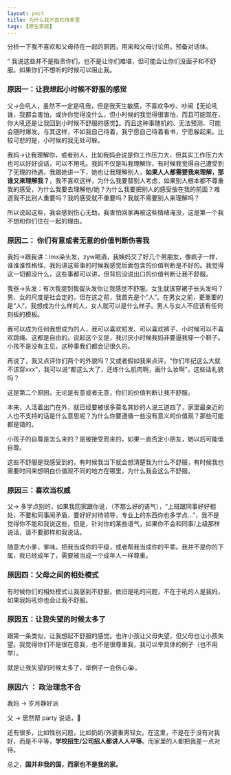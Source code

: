 ```yaml
---
layout: post
title: 为什么我不喜欢待家里
tags: [原生家庭]
---
```




分析一下我不喜欢和父母待在一起的原因，用来和父母讨论用。预备对话体。

“
我说这些并不是指责你们，也不是让你们难堪，但可能会让你们没面子和不舒服。如果你们不想听的时候可以阻止我。

### 原因一：让我想起小时候不舒服的感觉

父→会吼人，虽然不一定是吼我，但是我天生敏感，不喜欢争吵、吵闹【无论吼谁，我都会害怕，或许你觉得没什么，但小时候的我觉得很害怕，而且可能现在，你大吼还是让我回到小时候不舒服的感觉】。而且这种事随机的、无法预测、可能会随时爆发。与其这样，不如我自己待着，我宁愿自己待着看书，宁愿躲起来。比较可悲的是，小时候的我无处可躲。

我妈→让我理解你，或者别人，比如我妈会说是你工作压力大，但其实工作压力大也可以好好说话，可以不用吼。我妈不仅是叫我理解你，有时候我觉得自己遭受到了无理的待遇，我跟她讲一下，她也让我理解别人，**如果人人都需要我来理解，那谁又来理解我？**，我不喜欢这样，为什么我要替别人考虑，如果别人根本都不尊重我的感受，为什么我要去理解他/她？为什么我要把别人的感受放在我的前面？难道我不比别人重要吗？我的感受就不重要吗？我就不需要别人来理解吗？

所以说起这些，我会感到伤心无助，我害怕回家再被这些情绪淹没，这是第一个我不想和你们住在一起的理由。

### 原因二： 你们有意或者无意的价值判断伤害我

我妈→跟我讲：lmx染头发，zyw喝酒，我姨妈交了好几个男朋友，像疯子一样，谁谁谁性格怪，我妈讲这些事的时候我感觉后面包含的价值判断是不好的。我觉得这一切都没什么，这些事都可以讲，但背后没说出口的价值判断让我不舒服。

我爸→头发：有次我提到我留头发你让我感觉不舒服。女生就该穿裙子长头发吗？男、女的尺度是社会定的，但在这之前，我首先是个“人”。在男女之前，更重要的是“人”，我想成为什么样的人，女人就可以是什么样子。男人与女人不应该有任何刻板的模板。

我可以成为任何我想成为的人，我可以喜欢短发、可以喜欢裤子、小时候可以不喜欢跳绳、这都是自由的。说起这个又是，我讨厌小时候我妈非要逼我穿一个鞋子。小孩不是没有主见，这种事我们都会记很久的。

再说了，我又点评你们两个的外貌吗？又或者假如我来点评，“你们年纪这么大就不该穿xxx”，我可以说“都这么大了，还练什么肌肉啊，画什么妆啊”，这些话礼貌吗？


这是第二个原因，无论是有意或者无意，你们的价值判断让我不舒服。

本来，人活着出门在外，就已经要被很多莫名其妙的人说三道四了，家里最亲近的人也不支持的话是什么意思呢？为什么你要遵循一些没有意义的价值观？那些可能都是错的。

小孩子的自尊是怎么来的？是被接受而来的，如果一直否定小朋友，她以后可能低自尊。

这些不舒服是我感受到的，有时候我当下就会想清楚我为什么不舒服，有时候我也需要时间来想明白价值观不同的地方在哪里，为什么我会这么不舒服。


### 原因三：喜欢当权威

父→ 多学点别的，如果我回家跟你说，（不那么好的语气），“上班跟同事好好相处，不要和同事闹矛盾，要好好对待领导，专业上的东西你也多学点...”，我不是觉得你不能和我说这些，但是，针对你的某些语气，如果你不会和同事/上级那样说话，请不要那样和我说话。

随意大小爹，爹味。把我当成你的平级，或者帮我当成你的平辈。我并不是你的下属，我已经成年了，需要被当成一个成年人一样尊重。


### 原因四：父母之间的相处模式

有时候你们的相处模式让我感到不舒服，依旧是吼的问题，不在于吼的人是我妈，如果我妈吼你也会让我不舒服。


### 原因五：让我失望的时候太多了

跟第一条类似，让我想起不舒服的感觉。也许小孩让父母失望，但父母也让小孩失望。我觉得你们不是很在意我，也不是很尊重我，我可以举具体的例子（也不用举）。

就是让我失望的时候太多了，举例子一会伤心😭。

### 原因六 ： 政治理念不合

我妈 → 岁月静好派

父 → 居然帮 party 说话，🤮


还有很多，比如性别问题，比如奶奶/外婆重男轻女。在这里，不是在于没有对我好，而是不平等，**学校招生/公司招人都讲人人平等**。而家里的人都把我差一点对待。

总之，**国并非我的国，而家也不是我的家。**


